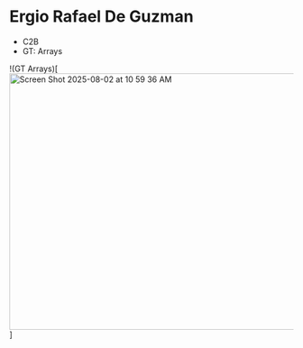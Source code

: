 # Ergio Rafael De Guzman
- C2B
- GT: Arrays

!(GT Arrays)[<img width="1280" height="455" alt="Screen Shot 2025-08-02 at 10 59 36 AM" src="https://github.com/user-attachments/assets/de2b261a-6e3b-4b31-925e-ef7549278136" />]
